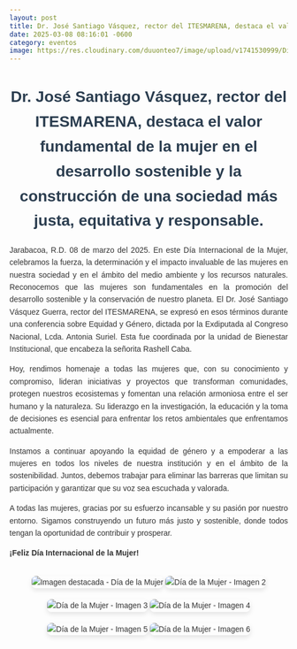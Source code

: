 ```yaml
---
layout: post
title: Dr. José Santiago Vásquez, rector del ITESMARENA, destaca el valor fundamental de la mujer en el desarrollo sostenible y la construcción de una sociedad más justa, equitativa y responsable
date: 2025-03-08 08:16:01 -0600
category: eventos
image: https://res.cloudinary.com/duuonteo7/image/upload/v1741530999/Diamujer/1.jpg
---
```

<!DOCTYPE html>
<html lang="es">
<head>
    <meta charset="UTF-8">
    <meta name="viewport" content="width=device-width, initial-scale=1.0">
    <title>Dr. José Santiago Vásquez, rector del ITESMARENA, destaca el valor fundamental de la mujer en el desarrollo sostenible y la construcción de una sociedad más justa, equitativa y responsable.</title>
    <style>
        body {
            font-family: Arial, sans-serif;
            line-height: 1.6;
            margin: 20px;
            color: #333;
            text-align: justify;
        }
        h1 {
            text-align: center;
            color: #2c3e50;
        }
        .content {
            max-width: 800px;
            margin: auto;
        }
        .image-container {
            text-align: center;
            margin-top: 20px;
        }
        .image-container img {
            max-width: 100%;
            height: auto;
            margin: 10px 0;
            border-radius: 8px;
            box-shadow: 0 4px 8px rgba(0,0,0,0.1);
        }
    </style>
</head>
<body>
    <div class="content">
        <h1>Dr. José Santiago Vásquez, rector del ITESMARENA, destaca el valor fundamental de la mujer en el desarrollo sostenible y la construcción de una sociedad más justa, equitativa y responsable.</h1>
        <p>Jarabacoa, R.D. 08 de marzo del 2025. En este Día Internacional de la Mujer, celebramos la fuerza, la determinación y el impacto invaluable de las mujeres en nuestra sociedad y en el ámbito del medio ambiente y los recursos naturales. Reconocemos que las mujeres son fundamentales en la promoción del desarrollo sostenible y la conservación de nuestro planeta. El Dr. José Santiago Vásquez Guerra, rector del ITESMARENA, se expresó en esos términos durante una conferencia sobre Equidad y Género, dictada por la Exdiputada al Congreso Nacional, Lcda. Antonia Suriel. Esta fue coordinada por la unidad de Bienestar Institucional, que encabeza la señorita Rashell Caba.</p>
        <p>Hoy, rendimos homenaje a todas las mujeres que, con su conocimiento y compromiso, lideran iniciativas y proyectos que transforman comunidades, protegen nuestros ecosistemas y fomentan una relación armoniosa entre el ser humano y la naturaleza. Su liderazgo en la investigación, la educación y la toma de decisiones es esencial para enfrentar los retos ambientales que enfrentamos actualmente.</p>
        <p>Instamos a continuar apoyando la equidad de género y a empoderar a las mujeres en todos los niveles de nuestra institución y en el ámbito de la sostenibilidad. Juntos, debemos trabajar para eliminar las barreras que limitan su participación y garantizar que su voz sea escuchada y valorada.</p>
        <p>A todas las mujeres, gracias por su esfuerzo incansable y su pasión por nuestro entorno. Sigamos construyendo un futuro más justo y sostenible, donde todos tengan la oportunidad de contribuir y prosperar.</p>
        <p><strong>¡Feliz Día Internacional de la Mujer!</strong></p>
        <div class="image-container">
            <img src="https://res.cloudinary.com/duuonteo7/image/upload/v1741530999/Diamujer/1.jpg" alt="Imagen destacada - Día de la Mujer">
            <img src="https://res.cloudinary.com/duuonteo7/image/upload/v1741530999/Diamujer/2.jpg" alt="Día de la Mujer - Imagen 2">
            <img src="https://res.cloudinary.com/duuonteo7/image/upload/v1741530999/Diamujer/3.jpg" alt="Día de la Mujer - Imagen 3">
            <img src="https://res.cloudinary.com/duuonteo7/image/upload/v1741530999/Diamujer/4.jpg" alt="Día de la Mujer - Imagen 4">
            <img src="https://res.cloudinary.com/duuonteo7/image/upload/v1741530999/Diamujer/5.jpg" alt="Día de la Mujer - Imagen 5">
            <img src="https://res.cloudinary.com/duuonteo7/image/upload/v1741530999/Diamujer/6.jpg" alt="Día de la Mujer - Imagen 6">
        </div>
    </div>
</body>
</html>

